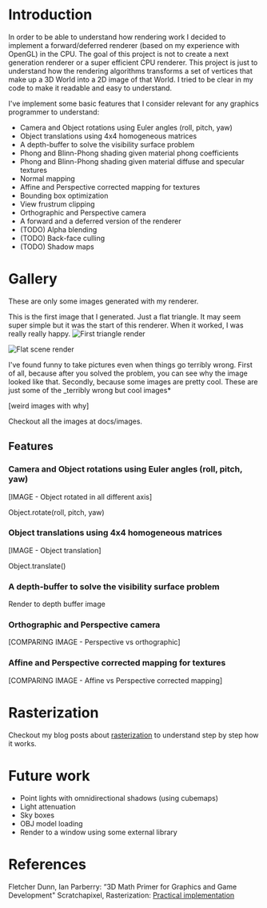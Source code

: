 # Introduction

In order to be able to understand how rendering work I decided to implement a forward/deferred renderer (based on my experience with OpenGL) in the CPU. The goal of this project is not to create a next generation renderer or a super efficient CPU renderer. This project is just to understand how the rendering algorithms transforms a set of vertices that make up a 3D World into a 2D image of that World. I tried to be clear in my code to make it readable and easy to understand.

I've implement some basic features that I consider relevant for any graphics programmer to understand:
* Camera and Object rotations using Euler angles (roll, pitch, yaw)
* Object translations using 4x4 homogeneous matrices
* A depth-buffer to solve the visibility surface problem
* Phong and Blinn-Phong shading given material phong coefficients
* Phong and Blinn-Phong shading given material diffuse and specular textures
* Normal mapping
* Affine and Perspective corrected mapping for textures
* Bounding box optimization
* View frustrum clipping
* Orthographic and Perspective camera
* A forward and a deferred version of the renderer
* (TODO) Alpha blending
* (TODO) Back-face culling
* (TODO) Shadow maps

# Gallery

These are only some images generated with my renderer.

This is the first image that I generated. Just a flat triangle. It may seem super simple but it was the start of this renderer. When it worked, I was really really happy.
![First triangle render](https://github.com/mtrebi/Rasterizer/blob/master/docs/images/first_render.bmp "First triangle render")




![Flat scene render](https://github.com/mtrebi/Rasterizer/blob/master/docs/images/render_flat_scene.bmp "Flat scene render")

I've found funny to take pictures even when things go terribly wrong. First of all, because after you solved the problem, you can see why the image looked like that. Secondly, because some images are pretty cool. These are just some of the _terribly wrong but cool images* 


[weird images with why]


Checkout all the images at docs/images. 

## Features

### Camera and Object rotations using Euler angles (roll, pitch, yaw)

[IMAGE - Object rotated in all different axis]

Object.rotate(roll, pitch, yaw)

###  Object translations using 4x4 homogeneous matrices

[IMAGE - Object translation]

Object.translate()


### A depth-buffer to solve the visibility surface problem

Render to depth buffer image


### Orthographic and Perspective camera

[COMPARING IMAGE - Perspective vs orthographic]

### Affine and Perspective corrected mapping for textures

[COMPARING IMAGE - Affine vs Perspective corrected mapping]

# Rasterization

Checkout my blog posts about [rasterization](https://gamesandgraphicsdev.blogspot.com.es/2017/02/rasterization-i-overview.html) to understand step by step how it works.

# Future work

* Point lights with omnidirectional shadows (using cubemaps)
* Light attenuation
* Sky boxes
* OBJ model loading
* Render to a window using some external library

# References

Fletcher Dunn, Ian Parberry: “3D Math Primer for Graphics and Game Development"
Scratchapixel, Rasterization: [Practical implementation](https://www.scratchapixel.com/lessons/3d-basic-rendering/rasterization-practical-implementation/overview-rasterization-algorithm)
